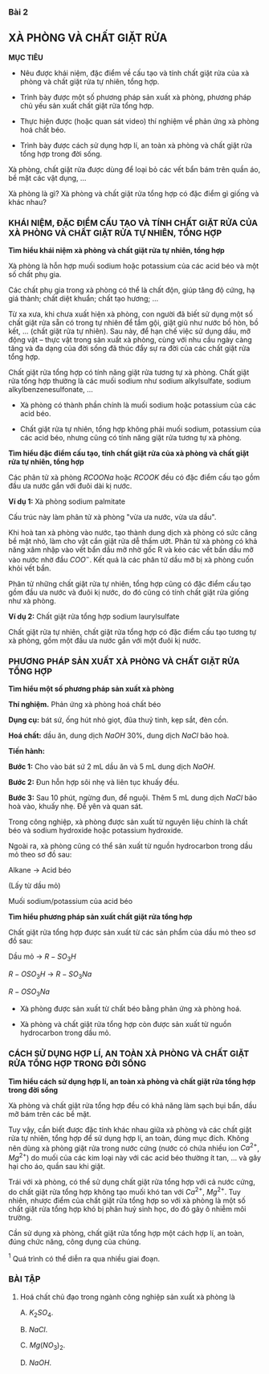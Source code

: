 ### Bài 2

## XÀ PHÒNG VÀ CHẤT GIẶT RỬA

**MỤC TIÊU**

- Nêu được khái niệm, đặc điểm về cấu tạo và tính chất giặt rửa của xà phòng và chất giặt rửa tự nhiên, tổng hợp.

- Trình bày được một số phương pháp sản xuất xà phòng, phương pháp chủ yếu sản xuất chất giặt rửa tổng hợp.

- Thực hiện được (hoặc quan sát video) thí nghiệm về phản ứng xà phòng hoá chất béo.

- Trình bày được cách sử dụng hợp lí, an toàn xà phòng và chất giặt rửa tổng hợp trong đời sống.

Xà phòng, chất giặt rửa được dùng để loại bỏ các vết bẩn bám trên quần áo, bề mặt các vật dụng, …

Xà phòng là gì? Xà phòng và chất giặt rửa tổng hợp có đặc điểm gì giống và khác nhau?

### KHÁI NIỆM, ĐẶC ĐIỂM CẤU TẠO VÀ TÍNH CHẤT GIẶT RỬA CỦA XÀ PHÒNG VÀ CHẤT GIẶT RỬA TỰ NHIÊN, TỔNG HỢP

**Tìm hiểu khái niệm xà phòng và chất giặt rửa tự nhiên, tổng hợp**

Xà phòng là hỗn hợp muối sodium hoặc potassium của các acid béo và một số chất phụ gia.

Các chất phụ gia trong xà phòng có thể là chất độn, giúp tăng độ cứng, hạ giá thành; chất diệt khuẩn; chất tạo hương; …

Từ xa xưa, khi chưa xuất hiện xà phòng, con người đã biết sử dụng một số chất giặt rửa sẵn có trong tự nhiên để tắm gội, giặt giũ như nước bồ hòn, bồ kết, … (chất giặt rửa tự nhiên). Sau này, để hạn chế việc sử dụng dầu, mỡ động vật – thực vật trong sản xuất xà phòng, cùng với nhu cầu ngày càng tăng và đa dạng của đời sống đã thúc đẩy sự ra đời của các chất giặt rửa tổng hợp.

Chất giặt rửa tổng hợp có tính năng giặt rửa tương tự xà phòng. Chất giặt rửa tổng hợp thường là các muối sodium như sodium alkylsulfate, sodium alkylbenzenesulfonate, …

- Xà phòng có thành phần chính là muối sodium hoặc potassium của các acid béo.

- Chất giặt rửa tự nhiên, tổng hợp không phải muối sodium, potassium của các acid béo, nhưng cũng có tính năng giặt rửa tương tự xà phòng.

**Tìm hiểu đặc điểm cấu tạo, tính chất giặt rửa của xà phòng và chất giặt rửa tự nhiên, tổng hợp**

Các phân tử xà phòng $RCOONa$ hoặc $RCOOK$ đều có đặc điểm cấu tạo gồm đầu ưa nước gắn với đuôi dài kị nước.

**Ví dụ 1:** Xà phòng sodium palmitate

Cấu trúc này làm phân tử xà phòng "vừa ưa nước, vừa ưa dầu".

Khi hoà tan xà phòng vào nước, tạo thành dung dịch xà phòng có sức căng bề mặt nhỏ, làm cho vật cần giặt rửa dễ thấm ướt. Phân tử xà phòng có khả năng xâm nhập vào vết bẩn dầu mỡ nhờ gốc R và kéo các vết bẩn dầu mỡ vào nước nhờ đầu $COO^-$. Kết quả là các phân tử dầu mỡ bị xà phòng cuốn khỏi vết bẩn.

Phân tử những chất giặt rửa tự nhiên, tổng hợp cũng có đặc điểm cấu tạo gồm đầu ưa nước và đuôi kị nước, do đó cũng có tính chất giặt rửa giống như xà phòng.

**Ví dụ 2:** Chất giặt rửa tổng hợp sodium laurylsulfate

Chất giặt rửa tự nhiên, chất giặt rửa tổng hợp có đặc điểm cấu tạo tương tự xà phòng, gồm một đầu ưa nước gắn với một đuôi kị nước.

### PHƯƠNG PHÁP SẢN XUẤT XÀ PHÒNG VÀ CHẤT GIẶT RỬA TỔNG HỢP

**Tìm hiểu một số phương pháp sản xuất xà phòng**

**Thí nghiệm.** Phản ứng xà phòng hoá chất béo

**Dụng cụ:** bát sứ, ống hút nhỏ giọt, đũa thuỷ tinh, kẹp sắt, đèn cồn.

**Hoá chất:** dầu ăn, dung dịch $NaOH$ 30%, dung dịch $NaCl$ bão hoà.

**Tiến hành:**

**Bước 1:** Cho vào bát sứ 2 mL dầu ăn và 5 mL dung dịch $NaOH$.

**Bước 2:** Đun hỗn hợp sôi nhẹ và liên tục khuấy đều.

**Bước 3:** Sau 10 phút, ngừng đun, để nguội. Thêm 5 mL dung dịch $NaCl$ bão hoà vào, khuấy nhẹ. Để yên và quan sát.

Trong công nghiệp, xà phòng được sản xuất từ nguyên liệu chính là chất béo và sodium hydroxide hoặc potassium hydroxide.

Ngoài ra, xà phòng cũng có thể sản xuất từ nguồn hydrocarbon trong dầu mỏ theo sơ đồ sau:

Alkane $\longrightarrow$ Acid béo

(Lấy từ dầu mỏ)

Muối sodium/potassium của acid béo

**Tìm hiểu phương pháp sản xuất chất giặt rửa tổng hợp**

Chất giặt rửa tổng hợp được sản xuất từ các sản phẩm của dầu mỏ theo sơ đồ sau:

Dầu mỏ $\longrightarrow$
$R-SO_3 H$

$R-OSO_3 H$
$\longrightarrow$
$R-SO_3 Na$

$R-OSO_3 Na$

- Xà phòng được sản xuất từ chất béo bằng phản ứng xà phòng hoá.

- Xà phòng và chất giặt rửa tổng hợp còn được sản xuất từ nguồn hydrocarbon trong dầu mỏ.

### CÁCH SỬ DỤNG HỢP LÍ, AN TOÀN XÀ PHÒNG VÀ CHẤT GIẶT RỬA TỔNG HỢP TRONG ĐỜI SỐNG

**Tìm hiểu cách sử dụng hợp lí, an toàn xà phòng và chất giặt rửa tổng hợp trong đời sống**

Xà phòng và chất giặt rửa tổng hợp đều có khả năng làm sạch bụi bẩn, dầu mỡ bám trên các bề mặt.

Tuy vậy, cần biết được đặc tính khác nhau giữa xà phòng và các chất giặt rửa tự nhiên, tổng hợp để sử dụng hợp lí, an toàn, đúng mục đích. Không nên dùng xà phòng giặt rửa trong nước cứng (nước có chứa nhiều ion $Ca^{2+}$, $Mg^{2+}$) do muối của các kim loại này với các acid béo thường ít tan, … và gây hại cho áo, quần sau khi giặt.

Trái với xà phòng, có thể sử dụng chất giặt rửa tổng hợp với cả nước cứng, do chất giặt rửa tổng hợp không tạo muối khó tan với $Ca^{2+}$, $Mg^{2+}$. Tuy nhiên, nhược điểm của chất giặt rửa tổng hợp so với xà phòng là một số chất giặt rửa tổng hợp khó bị phân huỷ sinh học, do đó gây ô nhiễm môi trường.

Cần sử dụng xà phòng, chất giặt rửa tổng hợp một cách hợp lí, an toàn, đúng chức năng, công dụng của chúng.

$^1$ Quá trình có thể diễn ra qua nhiều giai đoạn.

### BÀI TẬP

1. Hoá chất chủ đạo trong ngành công nghiệp sản xuất xà phòng là

    A. $K_2 SO_4$.
    
    B. $NaCl$.
    
    C. $Mg(NO_3)_2$.
    
    D. $NaOH$.
